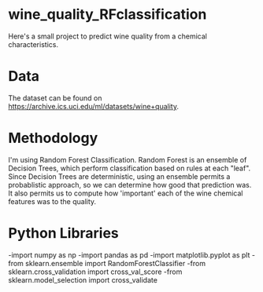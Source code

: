 # wine_quality_RFclassification
Here's a small project to predict wine quality from a chemical characteristics.

# Data
The dataset can be found on https://archive.ics.uci.edu/ml/datasets/wine+quality.

# Methodology

I'm using Random Forest Classification.
Random Forest is an ensemble of Decision Trees, which perform classification based on rules at each "leaf". 
Since Decision Trees are deterministic, using an ensemble permits a probablistic approach, so we can determine how good that prediction was.
It also permits us to compute how 'important' each of the wine chemical features was to the quality.

# Python Libraries
-import numpy as np
-import pandas as pd
-import matplotlib.pyplot as plt
-from sklearn.ensemble import RandomForestClassifier
-from sklearn.cross_validation import cross_val_score
-from sklearn.model_selection import cross_validate
